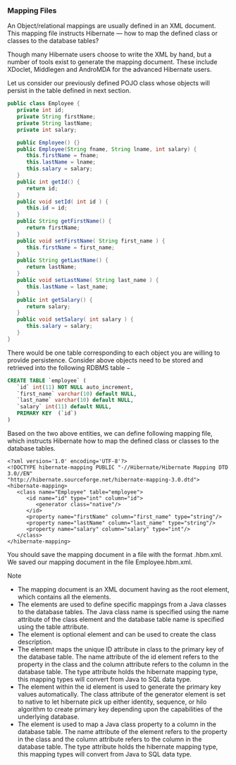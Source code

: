 ### Mapping Files

An Object/relational mappings are usually defined in an XML document. This mapping file instructs Hibernate — how to map the defined class or classes to the database tables?

Though many Hibernate users choose to write the XML by hand, but a number of tools exist to generate the mapping document. These include XDoclet, Middlegen and AndroMDA for the advanced Hibernate users.

Let us consider our previously defined POJO class whose objects will persist in the table defined in next section.

```java
public class Employee {
   private int id;
   private String firstName; 
   private String lastName;   
   private int salary;  

   public Employee() {}
   public Employee(String fname, String lname, int salary) {
      this.firstName = fname;
      this.lastName = lname;
      this.salary = salary;
   }
   public int getId() {
      return id;
   }
   public void setId( int id ) {
      this.id = id;
   }
   public String getFirstName() {
      return firstName;
   }
   public void setFirstName( String first_name ) {
      this.firstName = first_name;
   }
   public String getLastName() {
      return lastName;
   }
   public void setLastName( String last_name ) {
      this.lastName = last_name;
   }
   public int getSalary() {
      return salary;
   }
   public void setSalary( int salary ) {
      this.salary = salary;
   }
}
```

There would be one table corresponding to each object you are willing to provide persistence. Consider above objects need to be stored and retrieved into the following RDBMS table −
    
```sql
CREATE TABLE `employee` (
   `id` int(11) NOT NULL auto_increment,
   `first_name` varchar(10) default NULL,
   `last_name` varchar(10) default NULL,
   `salary` int(11) default NULL,
   PRIMARY KEY  (`id`)
)
```

Based on the two above entities, we can define following mapping file, which instructs Hibernate how to map the defined class or classes to the database tables.

```
<?xml version='1.0' encoding='UTF-8'?>
<!DOCTYPE hibernate-mapping PUBLIC "-//Hibernate/Hibernate Mapping DTD 3.0//EN"
"http://hibernate.sourceforge.net/hibernate-mapping-3.0.dtd">
<hibernate-mapping>
   <class name="Employee" table="employee">
      <id name="id" type="int" column="id">
         <generator class="native"/>
      </id>
      <property name="firstName" column="first_name" type="string"/>
      <property name="lastName" column="last_name" type="string"/>
      <property name="salary" column="salary" type="int"/>
   </class>
</hibernate-mapping>
```

You should save the mapping document in a file with the format <classname>.hbm.xml. We saved our mapping document in the file Employee.hbm.xml.

> [!NOTE]  
> - The mapping document is an XML document having <hibernate-mapping> as the root element, which contains all the <class> elements.
> - The <class> elements are used to define specific mappings from a Java classes to the database tables. The Java class name is specified using the name attribute of the class element and the database table name is specified using the table attribute.
> - The <meta> element is optional element and can be used to create the class description.
> - The <id> element maps the unique ID attribute in class to the primary key of the database table. The name attribute of the id element refers to the property in the class and the column attribute refers to the column in the database table. The type attribute holds the hibernate mapping type, this mapping types will convert from Java to SQL data type.
> - The <generator> element within the id element is used to generate the primary key values automatically. The class attribute of the generator element is set to native to let hibernate pick up either identity, sequence, or hilo algorithm to create primary key depending upon the capabilities of the underlying database.
> - The <property> element is used to map a Java class property to a column in the database table. The name attribute of the element refers to the property in the class and the column attribute refers to the column in the database table. The type attribute holds the hibernate mapping type, this mapping types will convert from Java to SQL data type.

